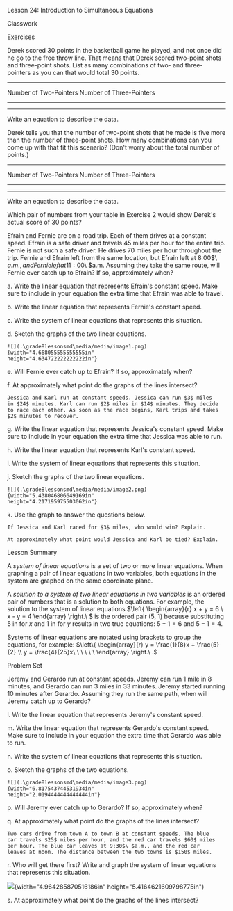 Lesson 24: Introduction to Simultaneous Equations

Classwork

Exercises

Derek scored $30$ points in the basketball game he played, and not once
did he go to the free throw line. That means that Derek scored two-point
shots and three-point shots. List as many combinations of two- and
three-pointers as you can that would total $30$ points.

  -----------------------------------------------------------------------
  Number of Two-Pointers              Number of Three-Pointers
  ----------------------------------- -----------------------------------
                                      

                                      

                                      

                                      

                                      

                                      
  -----------------------------------------------------------------------

Write an equation to describe the data.

Derek tells you that the number of two-point shots that he made is five
more than the number of three-point shots. How many combinations can you
come up with that fit this scenario? (Don't worry about the total number
of points.)

  -----------------------------------------------------------------------
  Number of Two-Pointers              Number of Three-Pointers
  ----------------------------------- -----------------------------------
                                      

                                      

                                      

                                      

                                      

                                      
  -----------------------------------------------------------------------

Write an equation to describe the data.

Which pair of numbers from your table in Exercise 2 would show Derek's
actual score of $30$ points?

Efrain and Fernie are on a road trip. Each of them drives at a constant
speed. Efrain is a safe driver and travels $45$ miles per hour for the
entire trip. Fernie is not such a safe driver. He drives $70$ miles per
hour throughout the trip. Fernie and Efrain left from the same location,
but Efrain left at 8:00$\ $a.m., and Fernie left at 11:00$\ $a.m.
Assuming they take the same route, will Fernie ever catch up to Efrain?
If so, approximately when?

a.  Write the linear equation that represents Efrain's constant speed.
    Make sure to include in your equation the extra time that Efrain was
    able to travel.

b.  Write the linear equation that represents Fernie's constant speed.

c.  Write the system of linear equations that represents this situation.

d.  Sketch the graphs of the two linear equations.

    ![](.\grade8lessonsmd\media/media/image1.png){width="4.668055555555555in"
    height="4.634722222222222in"}

e.  Will Fernie ever catch up to Efrain? If so, approximately when?

f.  At approximately what point do the graphs of the lines intersect?

    Jessica and Karl run at constant speeds. Jessica can run $3$ miles
    in $24$ minutes. Karl can run $2$ miles in $14$ minutes. They decide
    to race each other. As soon as the race begins, Karl trips and takes
    $2$ minutes to recover.

g.  Write the linear equation that represents Jessica's constant speed.
    Make sure to include in your equation the extra time that Jessica
    was able to run.

h.  Write the linear equation that represents Karl's constant speed.

i.  Write the system of linear equations that represents this situation.

j.  Sketch the graphs of the two linear equations.

    ![](.\grade8lessonsmd\media/media/image2.png){width="5.438046806649169in"
    height="4.217195975503062in"}

k.  Use the graph to answer the questions below.

    If Jessica and Karl raced for $3$ miles, who would win? Explain.

    At approximately what point would Jessica and Karl be tied? Explain.

Lesson Summary

A *system of linear equations* is a set of two or more linear equations.
When graphing a pair of linear equations in two variables, both
equations in the system are graphed on the same coordinate plane.

A *solution to a system of two linear equations in two variables* is an
ordered pair of numbers that is a solution to both equations. For
example, the solution to the system of linear equations
$\left\{ \begin{array}{r}
x + y = 6 \\
x - y = 4
\end{array} \right.\ $ is the ordered pair $(5,\ 1)$ because
substituting $5$ in for $x$ and $1$ in for $y$ results in two true
equations: $5 + 1 = 6$ and $5 - 1 = 4$.

Systems of linear equations are notated using brackets to group the
equations, for example: $\left\{ \begin{array}{r}
y = \frac{1}{8}x + \frac{5}{2} \\
y = \frac{4}{25}x\ \ \ \ \ \ 
\end{array} \right.\ .$

Problem Set

Jeremy and Gerardo run at constant speeds. Jeremy can run $1$ mile in
$8$ minutes, and Gerardo can run $3$ miles in $33$ minutes. Jeremy
started running $10$ minutes after Gerardo. Assuming they run the same
path, when will Jeremy catch up to Gerardo?

l.  Write the linear equation that represents Jeremy's constant speed.

m.  Write the linear equation that represents Gerardo's constant speed.
    Make sure to include in your equation the extra time that Gerardo
    was able to run.

n.  Write the system of linear equations that represents this situation.

o.  Sketch the graphs of the two equations.

    ![](.\grade8lessonsmd\media/media/image3.png){width="6.817543744531934in"
    height="2.0194444444444444in"}

p.  Will Jeremy ever catch up to Gerardo? If so, approximately when?

q.  At approximately what point do the graphs of the lines intersect?

    Two cars drive from town A to town B at constant speeds. The blue
    car travels $25$ miles per hour, and the red car travels $60$ miles
    per hour. The blue car leaves at 9:30$\ $a.m., and the red car
    leaves at noon. The distance between the two towns is $150$ miles.

r.  Who will get there first? Write and graph the system of linear
    equations that represents this situation.

![](.\grade8lessonsmd\media/media/image4.png){width="4.964285870516186in"
height="5.4164621609798775in"}

s.  At approximately what point do the graphs of the lines intersect?
